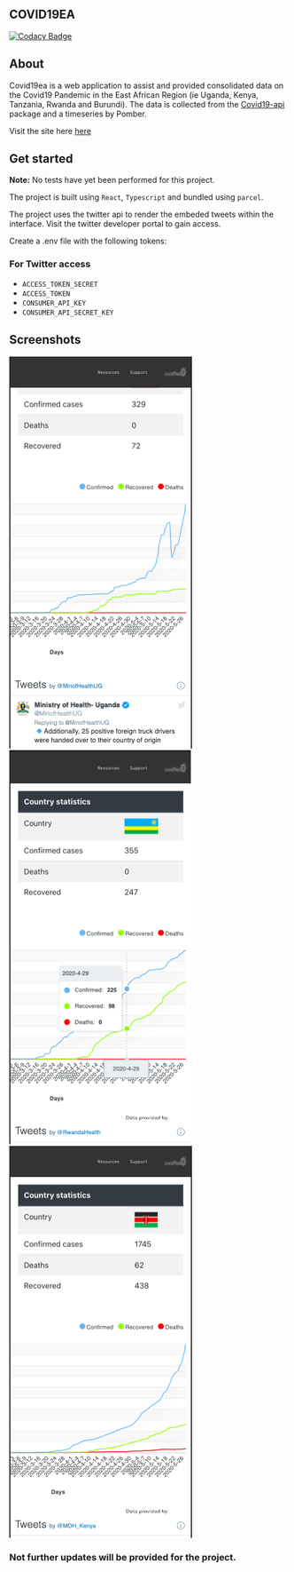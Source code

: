 ## COVID19EA

[![Codacy Badge](https://api.codacy.com/project/badge/Grade/3a5bc56755574461bd6f5bd52b3c3dc7)](https://app.codacy.com/manual/briantical/COVID19EA?utm_source=github.com&utm_medium=referral&utm_content=briantical/COVID19EA&utm_campaign=Badge_Grade_Dashboard)

## About

Covid19ea is a web application to assist and provided consolidated data on the Covid19 Pandemic in the East African Region (ie
Uganda, Kenya, Tanzania, Rwanda and Burundi).
The data is collected from the [Covid19-api]() package and a timeseries by Pomber.

Visit the site here [here](http://covidea.briantical.me)

## Get started

**Note:** No tests have yet been performed for this project.

The project is built using `React`, `Typescript` and bundled using `parcel`.

The project uses the twitter api to render the embeded tweets within the interface.
Visit the twitter developer portal to gain access.

Create a .env file with the following tokens:

### For Twitter access

- `ACCESS_TOKEN_SECRET`
- `ACCESS_TOKEN`
- `CONSUMER_API_KEY`
- `CONSUMER_API_SECRET_KEY`

## Screenshots

<img src="./screenshots/Screenshot 2020-05-30 at 04.05.26.png">
<img src="./screenshots/Screenshot 2020-05-30 at 04.07.32.png">
<img src="./screenshots/Screenshot 2020-05-30 at 04.04.42.png">

### Not further updates will be provided for the project.
